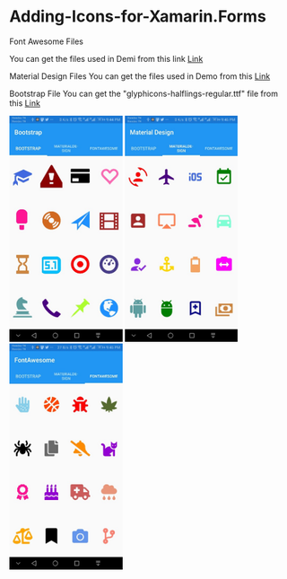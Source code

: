 # Adding-Icons-for-Xamarin.Forms


Font Awesome Files

You can get the files used in Demi from this link [Link](https://fontawesome.com/)


Material Design Files
You can get the files used in Demo from this [Link](https://materialdesignicons.com/)

Bootstrap File
You can get the "glyphicons-halflings-regular.ttf" file from this [Link](https://github.com/twbs/bootstrap-sass/blob/master/assets/fonts/bootstrap/glyphicons-halflings-regular.ttf)



<img src="https://raw.githubusercontent.com/achrafbenalaya/Adding-Icons-for-Xamarin.Forms/master/DemoIconsXamarin/DemoIconsXamarin/Screenshots/Screenshot_20190720-214459.jpg?token=ADGHC2RQOYGQXLYQCJCNTGK5HS5GU" height="50%" width="40%">

<img src="https://github.com/achrafbenalaya/Adding-Icons-for-Xamarin.Forms/blob/master/DemoIconsXamarin/DemoIconsXamarin/Screenshots/Screenshot_20190720-214505.jpg?raw=true" height="50%" width="40%">

<img src="https://github.com/achrafbenalaya/Adding-Icons-for-Xamarin.Forms/blob/master/DemoIconsXamarin/DemoIconsXamarin/Screenshots/Screenshot_20190720-214511.jpg?raw=true" height="50%" width="40%">
